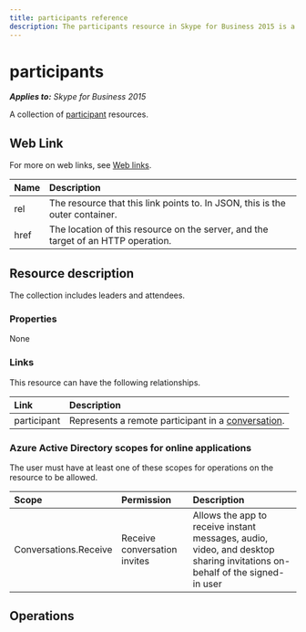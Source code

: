 ```yaml
---
title: participants reference
description: The participants resource in Skype for Business 2015 is a collection of participant resources. 
---
```

# participants

 _**Applies to:** Skype for Business 2015_


A collection of [participant](participant_ref.md) resources. 
            

## Web Link
<a name = "sectionSection0"> </a>

For more on web links, see [Web links](WebLinks.md).


|**Name**|**Description**|
|:-----|:-----|
|rel|The resource that this link points to. In JSON, this is the outer container.|
|href|The location of this resource on the server, and the target of an HTTP operation.|

## Resource description
<a name = "sectionSection1"> </a>

The collection includes leaders and attendees.

### Properties

None

### Links

This resource can have the following relationships.

|**Link**|**Description**|
|:-----|:-----|
|participant|Represents a remote participant in a [conversation](conversation_ref.md).|

### Azure Active Directory scopes for online applications

The user must have at least one of these scopes for operations on the resource to be allowed.

|**Scope**|**Permission**|**Description**|
|:-----|:-----|:-----|
|Conversations.Receive|Receive conversation invites|Allows the app to receive instant messages, audio, video, and desktop sharing invitations on-behalf of the signed-in user|

## Operations



<a name="sectionSection2"></a>
